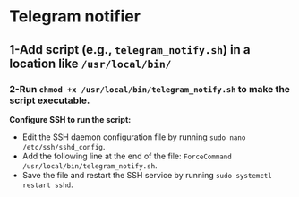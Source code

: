 # Telegram notifier


## 1-Add script (e.g., `telegram_notify.sh`) in a location like `/usr/local/bin/`

### 2-Run `chmod +x /usr/local/bin/telegram_notify.sh` to make the script executable.

**Configure SSH to run the script:**
   - Edit the SSH daemon configuration file by running `sudo nano /etc/ssh/sshd_config`.
   - Add the following line at the end of the file: `ForceCommand /usr/local/bin/telegram_notify.sh`.
   - Save the file and restart the SSH service by running `sudo systemctl restart sshd`.